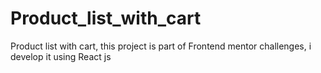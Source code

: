 # Product_list_with_cart
 Product list with cart, this project is part of Frontend mentor challenges, i develop it using React js 
